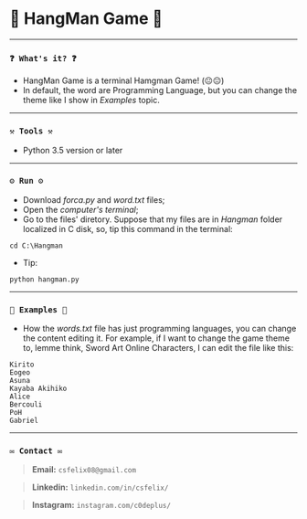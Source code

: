 # 🌟 HangMan Game 🌟

----
### `❓ What's it? ❓`
* HangMan Game is a terminal Hamgman Game! (😐😐) 
* In default, the word are Programming Language, but you can change the theme like I show in *Examples* topic.


----
### `⚒️ Tools ⚒️`

* Python 3.5 version or later

----
### `⚙️ Run ⚙️`

* Download *forca.py* and *word.txt* files;
* Open the *computer's terminal*;
* Go to the files' diretory. Suppose that my files are in *Hangman* folder localized in C disk, so, tip this command in the terminal:

```
cd C:\Hangman
```

* Tip:

```
python hangman.py
```

----
### `📝 Examples 📝`

* How the *words.txt* file has just programming languages, you can change the content editing it. For example, if I want to change the game theme to, lemme think, Sword Art Online Characters, I can edit the file like this:

```
Kirito
Eogeo
Asuna
Kayaba Akihiko
Alice
Bercouli
PoH
Gabriel
```

----
### `✉️ Contact ✉️`

> **Email:** `csfelix08@gmail.com`

> **Linkedin:** `linkedin.com/in/csfelix/`

> **Instagram:** `instagram.com/c0deplus/`
